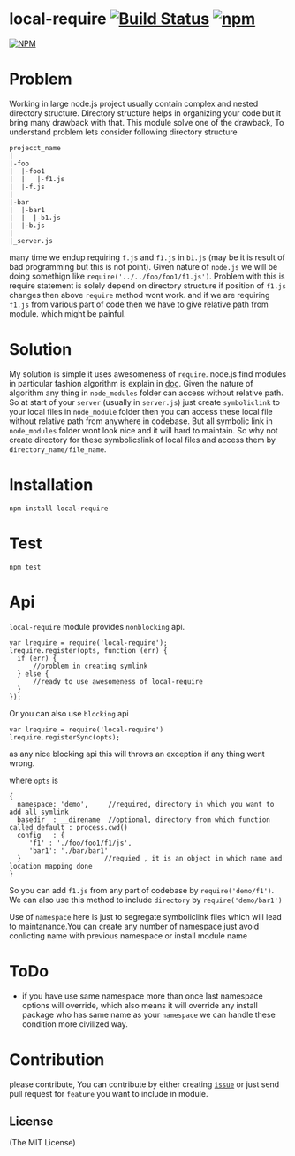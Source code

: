 local-require    [![Build Status](https://travis-ci.org/chetandhembre/local-require.svg?branch=master)](https://travis-ci.org/chetandhembre/local-require) [![npm](https://img.shields.io/npm/v/local-require.svg)](https://npmjs.org/package/local-require)
=============

[![NPM](https://nodei.co/npm/local-require.png?downloads=true&stars=true)](https://www.npmjs.org/package/local-require/)

# Problem
  Working in large node.js project usually contain complex and nested directory structure. Directory structure helps in organizing your code but it bring many drawback with that. This module solve one of the drawback, To understand problem lets consider following directory structure

    projecct_name
    |
    |-foo
    |  |-foo1
    |  |   |-f1.js
    |  |-f.js
    |     
    |-bar
    |  |-bar1
    |  |  |-b1.js
    |  |-b.js
    |
    |_server.js

many time we endup requiring ``f.js`` and ``f1.js`` in ``b1.js`` (may be it is result of bad programming but this is not point). Given nature of ``node.js`` we will be doing somethign like ``require('../../foo/foo1/f1.js')``. Problem with this is require statement is solely depend on directory structure if position of ``f1.js`` changes then above ``require`` method wont work. and if we are requiring ``f1.js`` from various part of code then we have to give relative path from module. which might be painful.

# Solution
  My solution is simple it uses awesomeness of ``require``. node.js find modules in particular fashion algorithm is explain in [doc](http://nodejs.org/api/modules.html#modules_loading_from_node_modules_folders). Given the nature of algorithm any thing in ``node_modules`` folder can access without relative path. So at start of your ``server`` (usually in ``server.js``) just create ``symboliclink`` to your local files in ``node_module`` folder then you can access these local file without relative path from anywhere in codebase. But all symbolic link in ``node_modules`` folder wont look nice and it will hard to maintain. So why not create directory for these symbolicslink of local files and access them by ``directory_name/file_name``.
  
  
# Installation 
  ``npm install local-require``
  
# Test
   ``npm test``
   
# Api
``local-require`` module provides ``nonblocking`` api. 
   
    var lrequire = require('local-require');
    lrequire.register(opts, function (err) {
      if (err) {
          //problem in creating symlink
      } else {
          //ready to use awesomeness of local-require
      }
    });
    
Or you can also use ``blocking`` api

    var lrequire = require('local-require')
    lrequire.registerSync(opts);

as any nice blocking api this will throws an exception if any thing went wrong.

where ``opts`` is
  
    {
      namespace: 'demo',     //required, directory in which you want to add all symlink
      basedir  : __direname  //optional, directory from which function called default : process.cwd()
      config   : {             
         'f1' : './foo/foo1/f1/js',
         'bar1': './bar/bar1' 
      }                     //requied , it is an object in which name and location mapping done 
    }
    

So  you can add ``f1.js`` from any part of codebase by  ``require('demo/f1')``. We can also use this method to include ``directory`` by ``require('demo/bar1')`` 

Use of ``namespace`` here is just to segregate symboliclink files which will lead to maintanance.You can create any number of namespace just avoid conlicting name with previous namespace or install module name

# ToDo
  - if you have use same namespace more than once last namespace options will override, which also means it will override any install package who has same name as your ``namespace`` we can handle these condition more civilized way.
  
 
# Contribution
  please contribute, You can contribute by either creating [``issue``](https://github.com/chetandhembre/local-require/issues) or just send pull request for ``feature`` you want to include in module.

## License 

(The MIT License)
